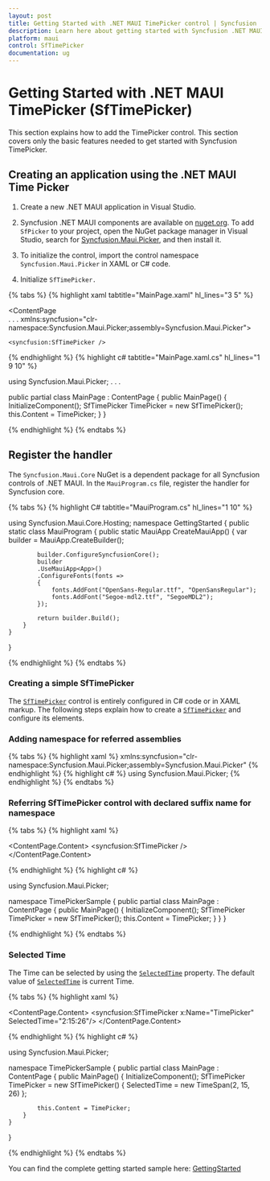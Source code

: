 ```yaml
---
layout: post
title: Getting Started with .NET MAUI TimePicker control | Syncfusion
description: Learn here about getting started with Syncfusion .NET MAUI TimePicker (SfTimePicker) control, its elements and more.
platform: maui
control: SfTimePicker
documentation: ug
---
```



# Getting Started with .NET MAUI TimePicker (SfTimePicker)

This section explains how to add the TimePicker control. This section covers only the basic features needed to get started with Syncfusion TimePicker.

## Creating an application using the .NET MAUI Time Picker

1. Create a new .NET MAUI application in Visual Studio.

2. Syncfusion .NET MAUI components are available on [nuget.org](https://www.nuget.org/). To add `SfPicker` to your project, open the NuGet package manager in Visual Studio, search for [Syncfusion.Maui.Picker](), and then install it.

3. To initialize the control, import the control namespace `Syncfusion.Maui.Picker` in XAML or C# code.

4. Initialize `SfTimePicker.`

{% tabs %}
{% highlight xaml tabtitle="MainPage.xaml" hl_lines="3 5" %}

<ContentPage   
    . . .
    xmlns:syncfusion="clr-namespace:Syncfusion.Maui.Picker;assembly=Syncfusion.Maui.Picker">

    <syncfusion:SfTimePicker />
</ContentPage>

{% endhighlight %}
{% highlight c# tabtitle="MainPage.xaml.cs" hl_lines="1 9 10" %}

using Syncfusion.Maui.Picker;
. . .

public partial class MainPage : ContentPage
{
    public MainPage()
    {
        InitializeComponent();
        SfTimePicker TimePicker = new SfTimePicker();
        this.Content = TimePicker;
    }
}

{% endhighlight %}
{% endtabs %}

## Register the handler

The `Syncfusion.Maui.Core` NuGet is a dependent package for all Syncfusion controls of .NET MAUI. In the `MauiProgram.cs` file, register the handler for Syncfusion core.

{% tabs %}
{% highlight C# tabtitle="MauiProgram.cs" hl_lines="1 10" %}

using Syncfusion.Maui.Core.Hosting;
namespace GettingStarted
{
    public static class MauiProgram
    {
        public static MauiApp CreateMauiApp()
        {
            var builder = MauiApp.CreateBuilder();

            builder.ConfigureSyncfusionCore();
            builder
            .UseMauiApp<App>()
            .ConfigureFonts(fonts =>
            {
                fonts.AddFont("OpenSans-Regular.ttf", "OpenSansRegular");
                fonts.AddFont("Segoe-mdl2.ttf", "SegoeMDL2");
            });

            return builder.Build();
        }
    }
}

{% endhighlight %}
{% endtabs %}

### Creating a simple SfTimePicker

The [`SfTimePicker`]() control is entirely configured in C# code or in XAML markup. The following steps explain how to create a [`SfTimePicker`]() and configure its elements.

### Adding namespace for referred assemblies

{% tabs %}
{% highlight xaml %}
xmlns:syncfusion="clr-namespace:Syncfusion.Maui.Picker;assembly=Syncfusion.Maui.Picker"
{% endhighlight %}
{% highlight c# %}
using Syncfusion.Maui.Picker;
{% endhighlight %}
{% endtabs %}

### Referring SfTimePicker control with declared suffix name for namespace

{% tabs %}
{% highlight xaml %}

<?xml version="1.0" encoding="utf-8" ?>
<ContentPage xmlns="http://schemas.microsoft.com/dotnet/2021/maui"
             xmlns:x="http://schemas.microsoft.com/winfx/2009/xaml"
             xmlns:local="clr-namespace:TimePickerSample"
             xmlns:syncfusion="clr-namespace:Syncfusion.Maui.Picker;assembly=Syncfusion.Maui.Picker"
             x:Class="TimePickerSample.MainPage">
    <ContentPage.Content>
        <syncfusion:SfTimePicker />
    </ContentPage.Content>
</ContentPage>

{% endhighlight %}
{% highlight c# %}

using Syncfusion.Maui.Picker;

namespace TimePickerSample
{
    public partial class MainPage : ContentPage
    {
        public MainPage()
        {
            InitializeComponent();
            SfTimePicker TimePicker = new SfTimePicker();
            this.Content = TimePicker;
        }
    }
}

{% endhighlight %}
{% endtabs %}

### Selected Time

The Time can be selected by using the [`SelectedTime`]() property. The default value of [`SelectedTime`]() is current Time.

{% tabs %}
{% highlight xaml %}

<?xml version="1.0" encoding="utf-8" ?>
<ContentPage xmlns="http://schemas.microsoft.com/dotnet/2021/maui"
             xmlns:x="http://schemas.microsoft.com/winfx/2009/xaml"
             xmlns:local="clr-namespace:TimePickerSample"
             xmlns:syncfusion="clr-namespace:Syncfusion.Maui.Picker;assembly=Syncfusion.Maui.Picker"
             x:Class="TimePickerSample.MainPage">
    <ContentPage.Content>
        <syncfusion:SfTimePicker x:Name="TimePicker"
                                 SelectedTime="2:15:26"/>
    </ContentPage.Content>
</ContentPage>

{% endhighlight %}
{% highlight c# %}

using Syncfusion.Maui.Picker;

namespace TimePickerSample
{
    public partial class MainPage : ContentPage
    {
        public MainPage()
        {
            InitializeComponent();
            SfTimePicker TimePicker = new SfTimePicker()
            {
                SelectedTime = new TimeSpan(2, 15, 26)
            };

            this.Content = TimePicker;
        }
    }
}

{% endhighlight %}
{% endtabs %}


You can find the complete getting started sample here: [GettingStarted]()